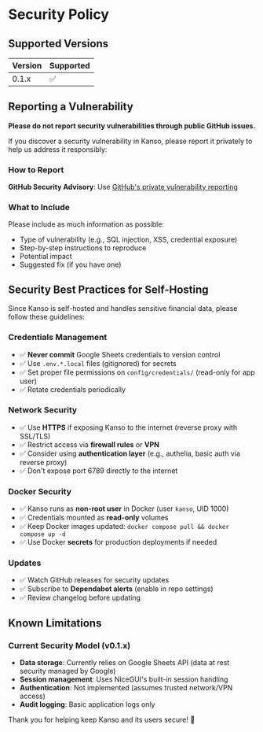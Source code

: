 # Security Policy

## Supported Versions

| Version | Supported          |
| ------- | ------------------ |
| 0.1.x   | :white_check_mark: |

## Reporting a Vulnerability

**Please do not report security vulnerabilities through public GitHub issues.**

If you discover a security vulnerability in Kanso, please report it privately to help us address it responsibly:

### How to Report

**GitHub Security Advisory**: Use [GitHub's private vulnerability reporting](https://github.com/dstmrk/kanso/security/advisories/new)

### What to Include

Please include as much information as possible:
- Type of vulnerability (e.g., SQL injection, XSS, credential exposure)
- Step-by-step instructions to reproduce
- Potential impact
- Suggested fix (if you have one)

## Security Best Practices for Self-Hosting

Since Kanso is self-hosted and handles sensitive financial data, please follow these guidelines:

### Credentials Management
- ✅ **Never commit** Google Sheets credentials to version control
- ✅ Use `.env.*.local` files (gitignored) for secrets
- ✅ Set proper file permissions on `config/credentials/` (read-only for app user)
- ✅ Rotate credentials periodically

### Network Security
- ✅ Use **HTTPS** if exposing Kanso to the internet (reverse proxy with SSL/TLS)
- ✅ Restrict access via **firewall rules** or **VPN**
- ✅ Consider using **authentication layer** (e.g., authelia, basic auth via reverse proxy)
- ✅ Don't expose port 6789 directly to the internet

### Docker Security
- ✅ Kanso runs as **non-root user** in Docker (user `kanso`, UID 1000)
- ✅ Credentials mounted as **read-only** volumes
- ✅ Keep Docker images updated: `docker compose pull && docker compose up -d`
- ✅ Use Docker **secrets** for production deployments if needed

### Updates
- ✅ Watch GitHub releases for security updates
- ✅ Subscribe to **Dependabot alerts** (enable in repo settings)
- ✅ Review changelog before updating

## Known Limitations

### Current Security Model (v0.1.x)

- **Data storage**: Currently relies on Google Sheets API (data at rest security managed by Google)
- **Session management**: Uses NiceGUI's built-in session handling
- **Authentication**: Not implemented (assumes trusted network/VPN access)
- **Audit logging**: Basic application logs only

Thank you for helping keep Kanso and its users secure! 🙏
